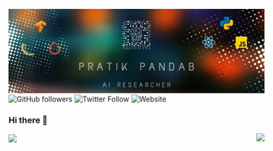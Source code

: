 
[![Header](https://github.com/pratik-1999/pratik-1999/blob/main/heade_image_prk.jpg "Header")](https://www.linkedin.com/in/pratikpandab)
<img height=25 alt="GitHub followers" src="https://img.shields.io/github/followers/pratik-1999?label=Follow&style=social">
<img height=25 alt="Twitter Follow" src="https://img.shields.io/twitter/follow/_pandav7?label=Follow&style=social">
<img height=25 alt="Website" src="https://img.shields.io/website?url=https%3A%2F%2Fdashprism.com">

### Hi there 👋

<a href="https://github.com/pratik-1999/github-readme-stats">
  <img align="center" src="https://github-readme-stats.vercel.app/api?username=pratik-1999&count_private=true&theme=radical&show_icons=true" />
</a>
<a href="https://github.com/pratik-1999/github-readme-stats">
  <img align="right" src="https://github-readme-stats.vercel.app/api/top-langs/?username=pratik-1999&layout=compact&theme=merko" />
</a>


<!--
**pratik-1999/pratik-1999** is a ✨ _special_ ✨ repository because its `README.md` (this file) appears on your GitHub profile.

Here are some ideas to get you started:

- 🔭 I’m currently working on ...
- 🌱 I’m currently learning ...
- 👯 I’m looking to collaborate on ...
- 🤔 I’m looking for help with ...
- 💬 Ask me about ...
- 📫 How to reach me: ...
- 😄 Pronouns: ...
- ⚡ Fun fact: ...
-->
